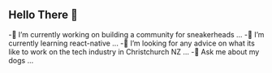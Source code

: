## Hello There 👋 

-🔭 I’m currently working on building a community for sneakerheads ...
-🌱 I’m currently learning react-native ...
-🤔 I’m looking for any advice on what its like to work on the tech industry in Christchurch NZ ...
-💬 Ask me about my dogs ...
